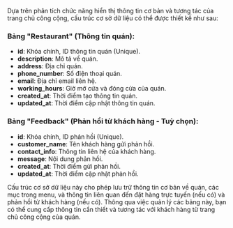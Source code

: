 Dựa trên phân tích chức năng hiển thị thông tin cơ bản và tương tác của trang chủ công cộng, cấu trúc cơ sở dữ liệu có thể được thiết kế như sau:

### Bảng "Restaurant" (Thông tin quán):

- **id**: Khóa chính, ID thông tin quán (Unique).
- **description**: Mô tả về quán.
- **address**: Địa chỉ quán.
- **phone_number**: Số điện thoại quán.
- **email**: Địa chỉ email liên hệ.
- **working_hours**: Giờ mở cửa và đóng cửa của quán.
- **created_at**: Thời điểm tạo thông tin quán.
- **updated_at**: Thời điểm cập nhật thông tin quán.

### Bảng "Feedback" (Phản hồi từ khách hàng - Tuỳ chọn):

- **id**: Khóa chính, ID phản hồi (Unique).
- **customer_name**: Tên khách hàng gửi phản hồi.
- **contact_info**: Thông tin liên hệ của khách hàng.
- **message**: Nội dung phản hồi.
- **created_at**: Thời điểm gửi phản hồi.
- **updated_at**: Thời điểm cập nhật phản hồi.

Cấu trúc cơ sở dữ liệu này cho phép lưu trữ thông tin cơ bản về quán, các mục trong menu, và thông tin liên quan đến đặt hàng trực tuyến (nếu có) và phản hồi từ khách hàng (nếu có). Thông qua việc quản lý các bảng này, bạn có thể cung cấp thông tin cần thiết và tương tác với khách hàng từ trang chủ công cộng của quán.